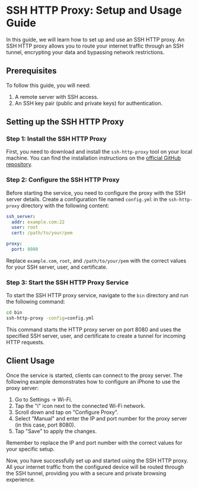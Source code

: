 # SSH HTTP Proxy: Setup and Usage Guide

In this guide, we will learn how to set up and use an SSH HTTP proxy. An SSH HTTP proxy allows you to route your internet traffic through an SSH tunnel, encrypting your data and bypassing network restrictions.

## Prerequisites

To follow this guide, you will need:

1. A remote server with SSH access.
2. An SSH key pair (public and private keys) for authentication.

## Setting up the SSH HTTP Proxy

### Step 1: Install the SSH HTTP Proxy

First, you need to download and install the `ssh-http-proxy` tool on your local machine. You can find the installation instructions on the [official GitHub repository](https://github.com/qfrank/ssh-http-proxy).

### Step 2: Configure the SSH HTTP Proxy

Before starting the service, you need to configure the proxy with the SSH server details. Create a configuration file named `config.yml` in the `ssh-http-proxy` directory with the following content:

```yaml
ssh_server:
  addr: example.com:22
  user: root
  cert: /path/to/your/pem

proxy:
  port: 8080
```

Replace `example.com`, `root`, and `/path/to/your/pem` with the correct values for your SSH server, user, and certificate.

### Step 3: Start the SSH HTTP Proxy Service

To start the SSH HTTP proxy service, navigate to the `bin` directory and run the following command:

```bash
cd bin
ssh-http-proxy -config=config.yml
```

This command starts the HTTP proxy server on port 8080 and uses the specified SSH server, user, and certificate to create a tunnel for incoming HTTP requests.

## Client Usage

Once the service is started, clients can connect to the proxy server. The following example demonstrates how to configure an iPhone to use the proxy server:

1. Go to Settings -> Wi-Fi.
2. Tap the "i" icon next to the connected Wi-Fi network.
3. Scroll down and tap on "Configure Proxy".
4. Select "Manual" and enter the IP and port number for the proxy server (in this case, port 8080).
5. Tap "Save" to apply the changes.

Remember to replace the IP and port number with the correct values for your specific setup.

Now, you have successfully set up and started using the SSH HTTP proxy. All your internet traffic from the configured device will be routed through the SSH tunnel, providing you with a secure and private browsing experience.
